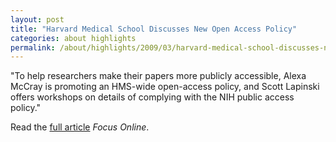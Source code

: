 ```yaml
---
layout: post
title: "Harvard Medical School Discusses New Open Access Policy"
categories: about highlights
permalink: /about/highlights/2009/03/harvard-medical-school-discusses-new-open-access-policy/index.html
---
```

<p>"To help researchers make their papers more publicly accessible, Alexa McCray is promoting an HMS-wide open-access policy, and Scott Lapinski offers workshops on details of complying with the NIH public access policy."</p><p>Read the <a href="http://focus.hms.harvard.edu/2009/030609/publishing.shtml" target="_blank">full article</a>&nbsp;<em>Focus Online</em>.&nbsp;</p>